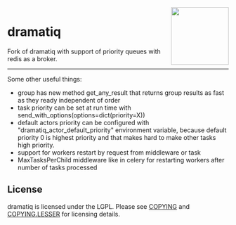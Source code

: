 <img src="https://dramatiq.io/_static/logo.png" align="right" width="131" />

# dramatiq

Fork of dramatiq with support of priority queues with redis as a broker.

<hr/>

Some other useful things:
* group has new method get_any_result that returns group results as fast as they ready independent of order
* task priority can be set at run time with send_with_options(options=dict(priority=X))
* default actors priority can be configured with "dramatiq_actor_default_priority" environment variable, because default priority 0 is highest priority and that makes hard to make other tasks high priority.
* support for workers restart by request from middleware or task
* MaxTasksPerChild middleware like in celery for restarting workers after number of tasks processed 

## License

dramatiq is licensed under the LGPL.  Please see [COPYING] and
[COPYING.LESSER] for licensing details.


[COPYING.LESSER]: https://github.com/Bogdanp/dramatiq/blob/master/COPYING.LESSER
[COPYING]: https://github.com/Bogdanp/dramatiq/blob/master/COPYING
[RabbitMQ]: https://www.rabbitmq.com/
[Redis]: https://redis.io
[user guide]: https://dramatiq.io/guide.html

